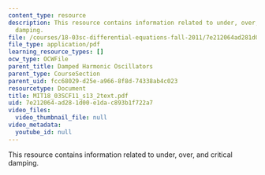 ```yaml
---
content_type: resource
description: This resource contains information related to under, over, and critical
  damping.
file: /courses/18-03sc-differential-equations-fall-2011/7e212064ad281d00e1dac893b1f722a7_MIT18_03SCF11_s13_2text.pdf
file_type: application/pdf
learning_resource_types: []
ocw_type: OCWFile
parent_title: Damped Harmonic Oscillators
parent_type: CourseSection
parent_uid: fcc68029-d25e-a966-8f8d-74338ab4c023
resourcetype: Document
title: MIT18_03SCF11_s13_2text.pdf
uid: 7e212064-ad28-1d00-e1da-c893b1f722a7
video_files:
  video_thumbnail_file: null
video_metadata:
  youtube_id: null
---
```

This resource contains information related to under, over, and critical damping.

